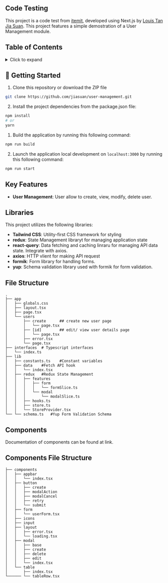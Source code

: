 ## Code Testing
This project is a code test from [itemit](https://itemit.com), developed using Next.js by [Louis Tan Jia Suan](https://bit.ly/jiasuan).
This project features a simple demostration of a User Management module.

## Table of Contents

<details><summary>Click to expand</summary>

- [🚀Getting Started](#getting-started)
- [Features](#features)
- [Libraries](#libraries)
- [File Structure](#file-structure)
- [Components](#components)
- [Components File Structure](#components-file-structure)

</details>




## 🚀 Getting Started
1. Clone this repository or download the ZIP file
```sh
git clone https://github.com/jiasuan/user-management.git
```

2. Install the project dependencies from the package.json file:
```sh
npm install
# or
yarn
```


1. Build the application by running this following command:
```sh
npm run build
```

2. Launch the application local development on `localhost:3000` by running this following command:
```sh
npm run start
```

## Key Features
- **User Management**: User allow to create, view, modify, delete user.

## Libraries
This project utilizes the following libraries:
- **Tailwind CSS**: Utility-first CSS framework for styling
- **redux**: State Management libraryt for managing application state
- **react-query**: Data fetching and caching linraru for managing API data state. Integrate with axios.
- **axios**: HTTP vlient for making API request
- **formik**: Form library for handling forms.
- **yup**: Schema validation library used with formik for form validation.


## File Structure
    .
    ├── app
    │   ├── globals.css
    │   ├── layout.tsx
    │   ├── page.tsx
    │   └── users
    │       ├── create      ## create new user page
    │       │   └── page.tsx
    │       ├── [id]        ## edit/ view user details page
    │       │   └── page.tsx
    │       ├── error.tsx
    │       └── page.tsx
    ├── interfaces  # Typescript interfaces
    │   └── index.ts
    ├── lib
    │   ├── constants.ts    #Constant variables
    │   ├── data    #Fetch API hook
    │   │   └── index.tsx
    │   ├── redux   #Redux State Management
    │   │   ├── features
    │   │   │   ├── form
    │   │   │   │   └── formSlice.ts
    │   │   │   └── modal
    │   │   │       └── modalSlice.ts
    │   │   ├── hooks.ts
    │   │   ├── store.ts
    │   │   └── StoreProvider.tsx
    └── └── schema.ts   #Yup Form Validation Schema

## Components
Documentation of components can be found at link.

## Components File Structure

    ├── components
    │   ├── appbar
    │   │   └── index.tsx
    │   ├── button
    │   │   ├── create
    │   │   ├── modalAction
    │   │   ├── modalCancel
    │   │   ├── retry
    │   │   └── submit
    │   ├── form
    │   │   └── userForm.tsx
    │   ├── icons
    │   ├── input
    │   ├── layout
    │   │   ├── error.tsx
    │   │   └── loading.tsx
    │   ├── modal
    │   │   ├── base
    │   │   ├── create
    │   │   ├── delete
    │   │   ├── edit
    │   │   └── index.tsx
    │   └── table
    │       ├── index.tsx
    └────── └── tableRow.tsx
